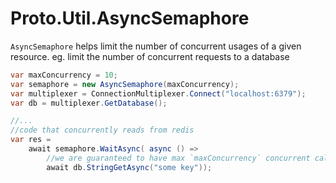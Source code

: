 # Proto.Util.AsyncSemaphore

`AsyncSemaphore` helps limit the number of concurrent usages of a given resource.
eg. limit the number of concurrent requests to a database

```csharp
var maxConcurrency = 10;
var semaphore = new AsyncSemaphore(maxConcurrency);
var multiplexer = ConnectionMultiplexer.Connect("localhost:6379");
var db = multiplexer.GetDatabase();

//...
//code that concurrently reads from redis 
var res = 
    await semaphore.WaitAsync( async () => 
        //we are guaranteed to have max `maxConcurrency` concurrent calls here
        await db.StringGetAsync("some key"));

```

